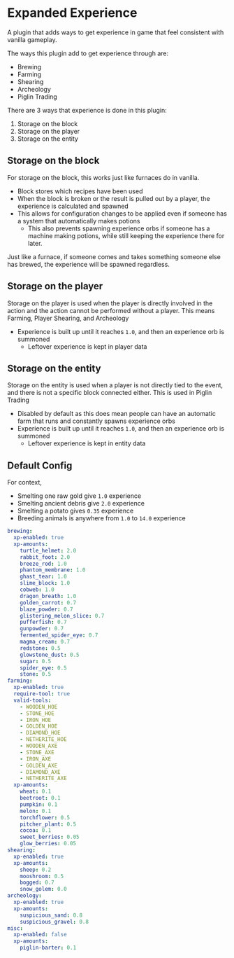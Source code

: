 # Expanded Experience

A plugin that adds ways to get experience in game that feel consistent with vanilla gameplay.

The ways this plugin add to get experience through are:
- Brewing
- Farming
- Shearing
- Archeology
- Piglin Trading

There are 3 ways that experience is done in this plugin:

1) Storage on the block
2) Storage on the player
3) Storage on the entity

## Storage on the block 
For storage on the block, this works just like furnaces do in vanilla. 
- Block stores which recipes have been used
- When the block is broken or the result is pulled out by a player, the experience is calculated and spawned
- This allows for configuration changes to be applied even if someone has a system that automatically makes potions
  - This also prevents spawning experience orbs if someone has a machine making potions, while still keeping the experience there for later.

Just like a furnace, if someone comes and takes something someone else has brewed, the experience will be spawned regardless.

## Storage on the player
Storage on the player is used when the player is directly involved in the action and the action cannot be performed without a player. 
This means Farming, Player Shearing, and Archeology
- Experience is built up until it reaches `1.0`, and then an experience orb is summoned
  - Leftover experience is kept in player data

## Storage on the entity
Storage on the entity is used when a player is not directly tied to the event, and there is not a specific block connected either.
This is used in Piglin Trading
- Disabled by default as this does mean people can have an automatic farm that runs and constantly spawns experience orbs
- Experience is built up until it reaches `1.0`, and then an experience orb is summoned
  - Leftover experience is kept in entity data


## Default Config

For context, 
- Smelting one raw gold give `1.0` experience
- Smelting ancient debris give `2.0` experience
- Smelting a potato gives `0.35` experience
- Breeding animals is anywhere from `1.0` to `14.0` experience

```yml
brewing:
  xp-enabled: true
  xp-amounts:
    turtle_helmet: 2.0
    rabbit_foot: 2.0
    breeze_rod: 1.0
    phantom_membrane: 1.0
    ghast_tear: 1.0
    slime_block: 1.0
    cobweb: 1.0
    dragon_breath: 1.0
    golden_carrot: 0.7
    blaze_powder: 0.7
    glistering_melon_slice: 0.7
    pufferfish: 0.7
    gunpowder: 0.7
    fermented_spider_eye: 0.7
    magma_cream: 0.7
    redstone: 0.5
    glowstone_dust: 0.5
    sugar: 0.5
    spider_eye: 0.5
    stone: 0.5
farming:
  xp-enabled: true
  require-tool: true
  valid-tools:
    - WOODEN_HOE
    - STONE_HOE
    - IRON_HOE
    - GOLDEN_HOE
    - DIAMOND_HOE
    - NETHERITE_HOE
    - WOODEN_AXE
    - STONE_AXE
    - IRON_AXE
    - GOLDEN_AXE
    - DIAMOND_AXE
    - NETHERITE_AXE
  xp-amounts:
    wheat: 0.1
    beetroot: 0.1
    pumpkin: 0.1
    melon: 0.1
    torchflower: 0.5
    pitcher_plant: 0.5
    cocoa: 0.1
    sweet_berries: 0.05
    glow_berries: 0.05
shearing:
  xp-enabled: true
  xp-amounts:
    sheep: 0.2
    mooshroom: 0.5
    bogged: 0.7
    snow_golem: 0.0
archeology:
  xp-enabled: true
  xp-amounts:
    suspicious_sand: 0.8
    suspicious_gravel: 0.8
misc:
  xp-enabled: false
  xp-amounts:
    piglin-barter: 0.1
```
